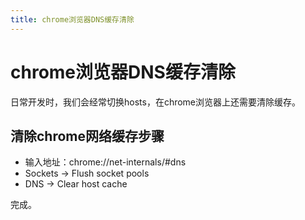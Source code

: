 ```yaml
---
title: chrome浏览器DNS缓存清除
---
```


# chrome浏览器DNS缓存清除

日常开发时，我们会经常切换hosts，在chrome浏览器上还需要清除缓存。

## 清除chrome网络缓存步骤

* 输入地址：chrome://net-internals/#dns
* Sockets -> Flush socket pools
* DNS -> Clear host cache

完成。